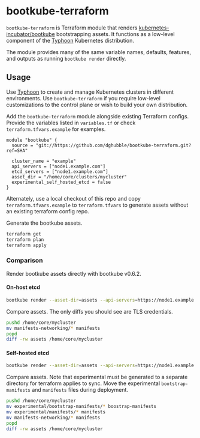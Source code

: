 # bootkube-terraform

`bootkube-terraform` is Terraform module that renders [kubernetes-incubator/bootkube](https://github.com/kubernetes-incubator/bootkube) bootstrapping assets. It functions as a low-level component of the [Typhoon](https://github.com/poseidon/typhoon) Kubernetes distribution.

The module provides many of the same variable names, defaults, features, and outputs as running `bootkube render` directly.

## Usage

Use [Typhoon](https://github.com/poseidon/typhoon) to create and manage Kubernetes clusters in different environments. Use `bootkube-terraform` if you require low-level customizations to the control plane or wish to build your own distribution.

Add the `bootkube-terraform` module alongside existing Terraform configs. Provide the variables listed in `variables.tf` or check `terraform.tfvars.example` for examples.

```hcl
module "bootkube" {
  source = "git://https://github.com/dghubble/bootkube-terraform.git?ref=SHA"

  cluster_name = "example"
  api_servers = ["node1.example.com"]
  etcd_servers = ["node1.example.com"]
  asset_dir = "/home/core/clusters/mycluster"
  experimental_self_hosted_etcd = false
}
```

Alternately, use a local checkout of this repo and copy `terraform.tfvars.example` to `terraform.tfvars` to generate assets without an existing terraform config repo.

Generate the bootkube assets.

```sh
terraform get
terraform plan
terraform apply
```

### Comparison

Render bootkube assets directly with bootkube v0.6.2.

#### On-host etcd

```sh
bootkube render --asset-dir=assets --api-servers=https://node1.example.com:443 --api-server-alt-names=DNS=node1.example.com --etcd-servers=https://node1.example.com:2379
```

Compare assets. The only diffs you should see are TLS credentials.

```sh
pushd /home/core/mycluster
mv manifests-networking/* manifests
popd
diff -rw assets /home/core/mycluster
```

#### Self-hosted etcd

```sh
bootkube render --asset-dir=assets --api-servers=https://node1.example.com:443 --api-server-alt-names=DNS=node1.example.com --experimental-self-hosted-etcd
```

Compare assets. Note that experimental must be generated to a separate directory for terraform applies to sync. Move the experimental `bootstrap-manifests` and `manifests` files during deployment.

```sh
pushd /home/core/mycluster
mv experimental/bootstrap-manifests/* boostrap-manifests
mv experimental/manifests/* manifests
mv manifests-networking/* manifests
popd
diff -rw assets /home/core/mycluster
```

